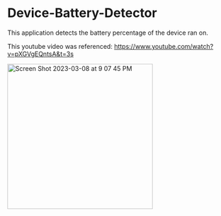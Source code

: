 # Device-Battery-Detector

This application detects the battery percentage of the device ran on. 

This youtube video was referenced: 
https://www.youtube.com/watch?v=pXGVgEQntsA&t=3s 


<img width="328" alt="Screen Shot 2023-03-08 at 9 07 45 PM" src="https://user-images.githubusercontent.com/115578965/223897369-a3be8feb-3a55-4782-a57a-58ae816f0db7.png">
